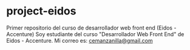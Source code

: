 # project-eidos
Primer repositorio del curso de desarrollador web front end (Eidos - Accenture)
Soy estudiante del curso "Desarrollador Web Front End" de Eidos - Accenture. 
Mi correo es: cemanzanilla@gmail.com 
